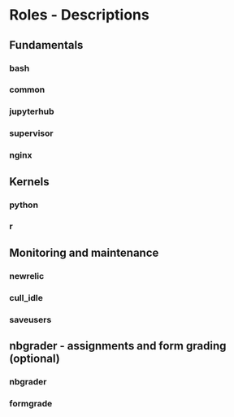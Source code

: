 # Roles - Descriptions

## Fundamentals

### bash

### common

### jupyterhub

### supervisor

### nginx


## Kernels

### python

### r


## Monitoring and maintenance

### newrelic

### cull_idle

### saveusers


## nbgrader - assignments and form grading (optional)

### nbgrader

### formgrade
